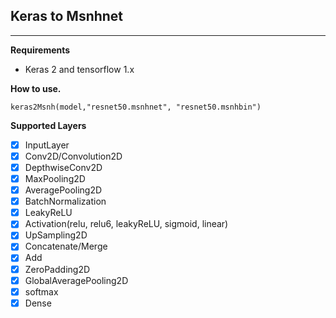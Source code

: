 ## Keras to Msnhnet
---
**Requirements**
- Keras 2 and tensorflow 1.x
  
**How to use.**
```
keras2Msnh(model,"resnet50.msnhnet", "resnet50.msnhbin")
```
**Supported Layers**

- [x] InputLayer
- [x] Conv2D/Convolution2D
- [x] DepthwiseConv2D
- [x] MaxPooling2D
- [x] AveragePooling2D
- [x] BatchNormalization
- [x] LeakyReLU
- [x] Activation(relu, relu6, leakyReLU, sigmoid, linear)
- [x] UpSampling2D
- [x] Concatenate/Merge
- [x] Add
- [x] ZeroPadding2D
- [x] GlobalAveragePooling2D
- [x] softmax
- [x] Dense
